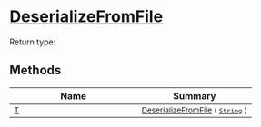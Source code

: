 # [DeserializeFromFile](./NetCoreSerializationHelper-100664084.md)


Return type:
## Methods

| Name | Summary | 
| --- | --- | 
| <sub>[T](./NetCoreSerializationHelper-100664084.md)</sub><img width=200/>| <sub>[DeserializeFromFile](./NetCoreSerializationHelper-100664084.md) ( [`String`](https://docs.microsoft.com/en-us/dotnet/api/System.String) )</sub>| <br>


